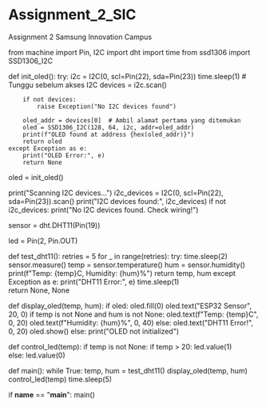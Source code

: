 # Assignment_2_SIC
Assignment 2 Samsung Innovation Campus


from machine import Pin, I2C
import dht
import time
from ssd1306 import SSD1306_I2C


def init_oled():
    try:
        i2c = I2C(0, scl=Pin(22), sda=Pin(23))
        time.sleep(1)  # Tunggu sebelum akses I2C
        devices = i2c.scan()
        
        if not devices:
            raise Exception("No I2C devices found")
        
        oled_addr = devices[0]  # Ambil alamat pertama yang ditemukan
        oled = SSD1306_I2C(128, 64, i2c, addr=oled_addr)
        print(f"OLED found at address {hex(oled_addr)}")
        return oled
    except Exception as e:
        print("OLED Error:", e)
        return None

oled = init_oled()


print("Scanning I2C devices...")
i2c_devices = I2C(0, scl=Pin(22), sda=Pin(23)).scan()
print("I2C devices found:", i2c_devices)
if not i2c_devices:
    print("No I2C devices found. Check wiring!")


sensor = dht.DHT11(Pin(19))


led = Pin(2, Pin.OUT)

def test_dht11():
    retries = 5
    for _ in range(retries):
        try:
            time.sleep(2)  
            sensor.measure()
            temp = sensor.temperature()
            hum = sensor.humidity()
            print(f"Temp: {temp}C, Humidity: {hum}%")
            return temp, hum
        except Exception as e:
            print("DHT11 Error:", e)
            time.sleep(1)  
    return None, None

def display_oled(temp, hum):
    if oled:
        oled.fill(0)
        oled.text("ESP32 Sensor", 20, 0)
        if temp is not None and hum is not None:
            oled.text(f"Temp: {temp}C", 0, 20)
            oled.text(f"Humidity: {hum}%", 0, 40)
        else:
            oled.text("DHT11 Error!", 0, 20)
        oled.show()
    else:
        print("OLED not initialized")

def control_led(temp):
    if temp is not None:
        if temp > 20:
            led.value(1)  
        else:
            led.value(0)  

def main():
    while True:
        temp, hum = test_dht11()
        display_oled(temp, hum)
        control_led(temp)
        time.sleep(5)

if __name__ == "__main__":
    main()

